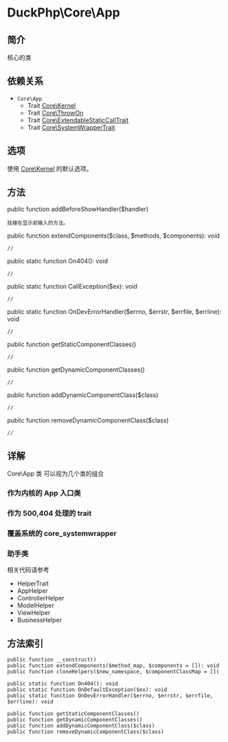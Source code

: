 # DuckPhp\Core\App

## 简介
核心的类
## 依赖关系
+ `Core\App` 
    + Trait [Core\Kernel](Core-Kernel.md)
    + Trait [Core\ThrowOn](Core-ThrowOn.md)
    + Trait [Core\ExtendableStaticCallTrait](Core-ExtendableStaticCallTrait.md)
    + Trait [Core\SystemWrapperTrait](Core-SystemWrapperTrait.md)

## 选项
使用 [Core\Kernel](Core-Kernel.md) 的默认选项。

## 方法
public function addBeforeShowHandler($handler)

    挂接在显示前输入的方法。
public function extendComponents($class, $methods, $components): void

    //
public static function On404(): void

    //
public static function CallException($ex): void

    //
public static function OnDevErrorHandler($errno, $errstr, $errfile, $errline): void


    //
public function getStaticComponentClasses()

    //
public function getDynamicComponentClasses()

    //
public function addDynamicComponentClass($class)

    //
public function removeDynamicComponentClass($class)

    //

## 详解
Core\App 类 可以视为几个类的组合

### 作为内核的 App 入口类

### 作为 500,404 处理的 trait

### 覆盖系统的 core_systemwrapper

### 助手类
相关代码请参考 
 + HelperTrait
 + AppHelper
 + ControllerHelper
 + ModelHelper
 + ViewHelper
 + BusinessHelper

 
 ## 方法索引


    public function __construct()
    public function extendComponents($method_map, $components = []): void
    public function cloneHelpers($new_namespace, $componentClassMap = [])
    
    public static function On404(): void
    public static function OnDefaultException($ex): void
    public static function OnDevErrorHandler($errno, $errstr, $errfile, $errline): void

    public function getStaticComponentClasses()
    public function getDynamicComponentClasses()
    public function addDynamicComponentClass($class)
    public function removeDynamicComponentClass($class)
